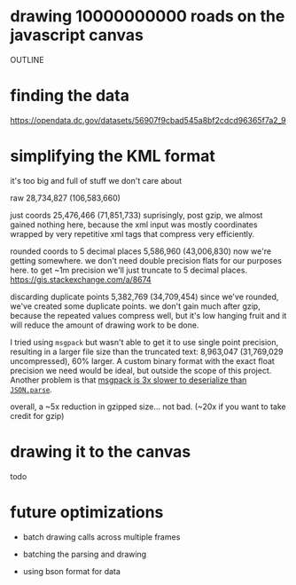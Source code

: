 # drawing 10000000000 roads on the javascript canvas

OUTLINE

# finding the data

https://opendata.dc.gov/datasets/56907f9cbad545a8bf2cdcd96365f7a2_9

# simplifying the KML format

it's too big and full of stuff we don't care about

raw
28,734,827 (106,583,660)

just coords
25,476,466 (71,851,733)
suprisingly, post gzip, we almost gained nothing here, because the xml input was mostly coordinates wrapped by very repetitive xml tags that compress very efficiently.

rounded coords to 5 decimal places
5,586,960 (43,006,830)
now we're getting somewhere. we don't need double precision flats for our purposes here. to get ~1m precision we'll just truncate to 5 decimal places. https://gis.stackexchange.com/a/8674

discarding duplicate points
5,382,769 (34,709,454)
since we've rounded, we've created some duplicate points. we don't gain much after gzip, because the repeated values compress well, but it's low hanging fruit and it will reduce the amount of drawing work to be done.

I tried using `msgpack` but wasn't able to get it to use single point precision, resulting in a larger file size than the truncated text: 8,963,047 (31,769,029 uncompressed), 60% larger. A custom binary format with the exact float precision we need would be ideal, but outside the scope of this project. Another problem is that [msgpack is 3x slower to deserialize than `JSON.parse`](https://github.com/msgpack/msgpack-node#performance).

overall, a ~5x reduction in gzipped size... not bad. (~20x if you want to take credit for gzip)

# drawing it to the canvas

todo

# future optimizations

- batch drawing calls across multiple frames

- batching the parsing and drawing
- using bson format for data
